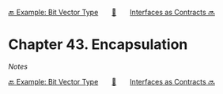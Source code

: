 [🔙 Example: Bit Vector Type][previous-chapter]&nbsp;&nbsp;&nbsp;&nbsp;&nbsp;&nbsp;&nbsp;[🏡][readme]&nbsp;&nbsp;&nbsp;&nbsp;&nbsp;&nbsp;&nbsp;[Interfaces as Contracts 🔜][upcoming-chapter]

# Chapter 43. Encapsulation

_Notes_

[🔙 Example: Bit Vector Type][previous-chapter]&nbsp;&nbsp;&nbsp;&nbsp;&nbsp;&nbsp;&nbsp;[🏡][readme]&nbsp;&nbsp;&nbsp;&nbsp;&nbsp;&nbsp;&nbsp;[Interfaces as Contracts 🔜][upcoming-chapter]

[readme]: README.md
[previous-chapter]: ch042-example-bit-vector-type.md
[upcoming-chapter]: ch044-interfaces-as-contracts.md